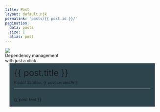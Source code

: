 ```yaml
---
title: Post
layout: default.njk
permalink: 'posts/{{ post.id }}/'
pagination:
  data: posts
  size: 1
  alias: post
---
```


<style>
  #article-container {
    max-width: 1200px;
    min-height: 100vh;
    margin: 0 auto;
    padding: 0 1em;
  }
  #article {
    background: #2D444D;
    padding: 1em;
    border: 1px solid #718990;
    box-shadow: var(--default-shadow);
    margin-bottom: 1em;
  }
  #article > #title {
    font-size: 2em;
    margin-bottom: .25em;
  }
  #article > #date {
    font-size: .9em;
    border-bottom: 2px solid rgba(255, 255, 255, 0.3);
    margin-bottom: 2em;
    padding-bottom: 1em;
  }
</style>
<div class="logo-container">
  <img src="/img/logo.png" />
  <div id="slogan">Dependency management 
    <br /> with just a click
  </div>
</div>
<div id="article-container">
  <div id="article">
    <div id="title">
      {{ post.title }}
    </div>
    <div id="date">Kristóf Szőllősi, {{ post.createdAt }}</div>
    <div id="text">{{ post.text }}</div>
  </div>
</div>
